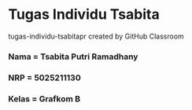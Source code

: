 # Tugas Individu Tsabita
tugas-individu-tsabitapr created by GitHub Classroom


### Nama = Tsabita Putri Ramadhany
### NRP = 5025211130
### Kelas = Grafkom B
